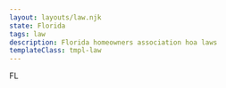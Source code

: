 ```yaml
---
layout: layouts/law.njk
state: Florida
tags: law
description: Florida homeowners association hoa laws
templateClass: tmpl-law
---
```


FL